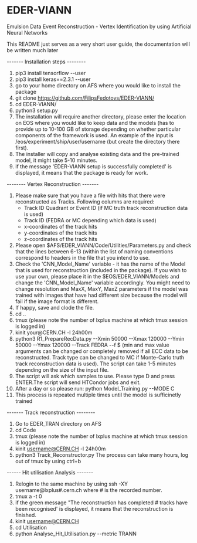 # EDER-VIANN
Emulsion Data Event Reconstruction - Vertex Identification by using Artificial Neural Networks

This README just serves as a very short user guide, the documentation will be written much later

------- Installation steps --------

1) pip3 install tensorflow --user
2) pip3 install keras==2.3.1 --user
3) go to your home directory on AFS where you would like to install the package
4) git clone https://github.com/FilipsFedotovs/EDER-VIANN/
5) cd EDER-VIANN/
6) python3 setup.py
7) The installation will require another directory, please enter the location on EOS where you would like to keep data and the models (has to provide up to 10-100 GB of storage depending on whether particular components of the framework is used. An example of the input is /eos/experiment/ship/user/username (but create the directory there first).
8) The installer will copy and analyse existing data and the pre-trained model, it might take 5-10 minutes.
9) if the message 'EDER-VIANN setup is successfully completed' is displayed, it means that the package is ready for work.

-------- Vertex Reconstruction -------
1) Please make sure that you have a file with hits that there were reconstructed as Tracks.
   Following columns are required: 
   - Track ID Quadrant or Event ID (if MC truth track reconstruction data is used)
   - Track ID (FEDRA or MC depending which data is used)
   - x-coordinates of the track hits
   - y-coordinates of the track hits
   - z-coordinates of the track hits
2) Please open $AFS/EDER_VIANN/Code/Utilities/Parameters.py and check that the lines between 6-13 (within the list of naming conventions correspond to headers in  the      file that you intend to use.
3) Check the 'CNN_Model_Name' variable - it has the name of the Model that is used for reconstruction (included in the package). If you wish to use your own, please place it in the $EOS/EDER_VIANN/Models and change the 'CNN_Model_Name' variable accordingly. You might need to change resolution and MaxX, MaxY, MaxZ parameters if the model was trained with images that have had different size because the model will fail if the image format is different.
4) If happy, save and clode the file.
4) cd ..
5) tmux (please note the number of lxplus machine at which tmux session is logged in)
4) kinit your<username>@CERN.CH -l 24h00m
7) python3 R1_PrepareRecData.py --Xmin 50000 --Xmax 120000 --Ymin 50000 --Ymax 120000 --Track FEDRA --f $<your file with reconstructed tracks> (min and max value arguments can be changed or completely removed if all ECC data to be reconstructed. Track type can be changed to MC if Monte-Carlo truth track reconstruction data is used). The script can take 1-5 minutes depending on the size of the input file.
8) The script will ask which samples to use. Please type D and press ENTER.The script will send HTCondor jobs and exit.
9) After a day or so please run: python Model_Training.py --MODE C
10) This process is repeated multiple times until the model is sufficinetly trained

------- Track reconstruction --------
1) Go to EDER_TRAN directory on AFS
2) cd Code 
3) tmux (please note the number of lxplus machine at which tmux session is logged in)
4) kinit username@CERN.CH -l 24h00m
5) python3 Track_Reconstructor.py 
   The process can take many hours, log out of tmux by using ctrl+b

------ Hit utilisation Analysis -------
1) Relogin to the same machine by using ssh -XY username@lxplus#.cern.ch where # is the recorded number.
2) tmux a -t 0
3) if the green message "The reconstruction has completed # tracks have been recognised' is displayed, it means that the reconstruction is finished.
4) kinit username@CERN.CH
5) cd Utilisation
6) python Analyse_Hit_Utilisation.py --metric TRANN
